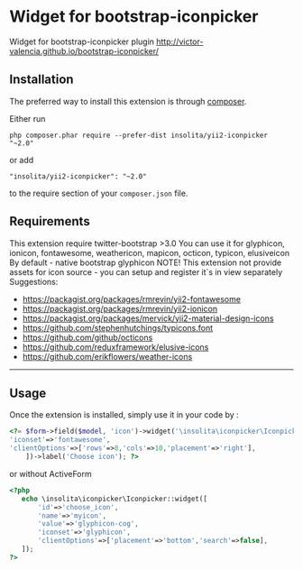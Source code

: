 Widget for bootstrap-iconpicker
===============================
Widget for bootstrap-iconpicker plugin http://victor-valencia.github.io/bootstrap-iconpicker/

Installation
------------

The preferred way to install this extension is through [composer](http://getcomposer.org/download/).

Either run

```
php composer.phar require --prefer-dist insolita/yii2-iconpicker "~2.0"
```

or add

```
"insolita/yii2-iconpicker": "~2.0"
```

to the require section of your `composer.json` file.

Requirements
------------
This extension require twitter-bootstrap >3.0
You can use it for 
glyphicon, ionicon, fontawesome, weathericon, mapicon, octicon, typicon, elusiveicon
By default - native bootstrap glyphicon
NOTE! This extension not provide assets for icon source - you can setup and register it`s in view separately
Suggestions:
 - https://packagist.org/packages/rmrevin/yii2-fontawesome
 - https://packagist.org/packages/rmrevin/yii2-ionicon
 - https://packagist.org/packages/mervick/yii2-material-design-icons
 - https://github.com/stephenhutchings/typicons.font
 - https://github.com/github/octicons
 - https://github.com/reduxframework/elusive-icons
 - https://github.com/erikflowers/weather-icons
-----
Usage
-----

Once the extension is installed, simply use it in your code by  :

```php
<?= $form->field($model, 'icon')->widget('\insolita\iconpicker\Iconpicker',[
'iconset'=>'fontawesome',
'clientOptions'=>['rows'=>8,'cols'=>10,'placement'=>'right'],
    ])->label('Choose icon'); ?>
 ```

 or without ActiveForm

 ```php
 <?php
    echo \insolita\iconpicker\Iconpicker::widget([
        'id'=>'choose_icon',
        'name'=>'myicon',
        'value'=>'glyphicon-cog',
        'iconset'=>'glyphicon',
        'clientOptions'=>['placement'=>'bottom','search'=>false],
    ]);
 ?>
 ```